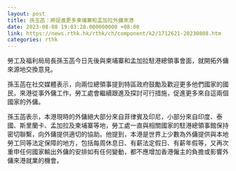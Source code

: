 ```yaml
---
layout: post
title: 孫玉菡：將促進更多柬埔寨和孟加拉外傭來港
date: 2023-08-08 19:03:28.000000000 +08:00
link: https://news.rthk.hk/rthk/ch/component/k2/1712621-20230808.htm
categories: rthk
---
```


勞工及福利局局長孫玉菡今日先後與柬埔寨和孟加拉駐港總領事會面，就開拓外傭來源地交換意見。

孫玉菡在社交媒體表示，向兩位總領事提到特區政府鼓勵及歡迎更多他們國家的國民，來港從事外傭工作，勞工處會繼續跟進及探討可行措施，促進更多來自這兩個國家的外傭。

孫玉菡表示，本港現時的外傭絕大部分來自菲律賓及印尼，小部分來自印度、泰國、斯里蘭卡、孟加拉及柬埔寨等地，勞工處一直與相關國家的駐港總領事館保持密切聯繫，向外傭提供適切的協助。他提到，本港是世界上少數為外傭提供與本地勞工同等法定保障的地方，包括每周休息日、有薪法定假日、有薪年假等，又再次重申任何國家輸出外傭的安排如有任何變動，都不應增加香港僱主的負擔或影響外傭來港就業的機會。
